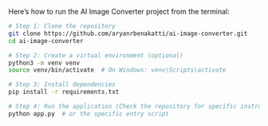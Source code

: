 Here’s how to run the AI Image Converter project from the terminal:

```bash
# Step 1: Clone the repository
git clone https://github.com/aryanrbenakatti/ai-image-converter.git
cd ai-image-converter

# Step 2: Create a virtual environment (optional)
python3 -m venv venv
source venv/bin/activate  # On Windows: venv\Scripts\activate

# Step 3: Install dependencies
pip install -r requirements.txt

# Step 4: Run the application (Check the repository for specific instructions)
python app.py  # or the specific entry script
```
